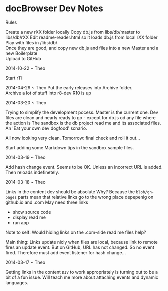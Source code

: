 docBrowser Dev Notes
====================

<i class="fa fa-camera-retro"></i> 

Rules  

Create a new rXX folder locally
Copy db.js from libs/db/master to libs/db/rXX
Edit readme-reader.html so it loads db.js from local rXX folder
Play with files in /libs/db/  
Once they are good, and copy new db.js and files into a new Master and a new Boilerplate  
Upload to GitHub


2014-10-22 ~ Theo

Start r11

2014-04-29 ~ Theo
Put the early releases into Archive folder.  
Archive a lot of stuff into r8-dev
R10 is up

2014-03-20 ~ Theo

Trying to simplify the development pocess.
Master is the current one. Dev files are clean and nearly ready to go - except for db.js od any file where the action is
The sandbox is the db project read me and its associated files. An 'Eat your own dev dogfood' scnario.
   
All now looking very clean. Tomorrow: final check and roll it out...

Start adding some Markdown tips in the sandbox sample files. 

2014-03-19 ~ Theo

Add hash change event. Seems to be OK. Unless an incorrect URL is added. Then reloads indefinetely.


2014-03-18 ~ Theo

Links in the content dev should be absolute
Why?
Because the `blob/gh-pages` parts mean that relative links go to the wrong place depepenig on github.io and .com
May need three links

- show source code
- display read me
- run app 

Note to self: Would hiding links on the .com-side read me files help?

Main thing:
Links update nicly when files are local, because link to remote fires an update event.
But on GitHub, URL has not changed. So no event fired.
Therefore must add event listener for hash change...


2014-03-17 ~ Theo

Getting links in the content `DIV` to work appropriately is turning out to be a bit of a fun issue. 
Will teach me more about attaching events and dynamic languages.
